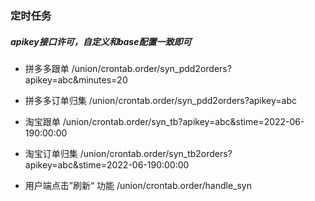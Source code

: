 ### 定时任务 
##### apikey接口许可，自定义和base配置一致即可
- 拼多多跟单  /union/crontab.order/syn_pdd2orders?apikey=abc&minutes=20

- 拼多多订单归集 /union/crontab.order/syn_pdd2orders?apikey=abc

- 淘宝跟单 /union/crontab.order/syn_tb?apikey=abc&stime=2022-06-190:00:00

- 淘宝订单归集  /union/crontab.order/syn_tb2orders?apikey=abc&stime=2022-06-190:00:00

- 用户端点击”刷新“ 功能 /union/crontab.order/handle_syn